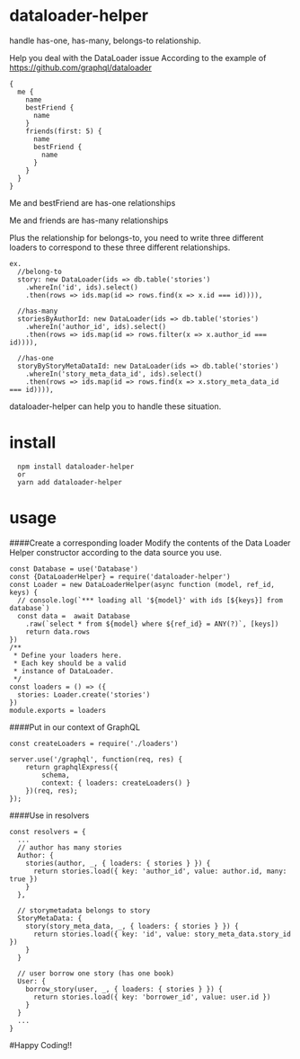 # dataloader-helper
handle has-one, has-many, belongs-to relationship.

Help you deal with the DataLoader issue
According to the example of https://github.com/graphql/dataloader

```
{
  me {
    name
    bestFriend {
      name
    }
    friends(first: 5) {
      name
      bestFriend {
        name
      }
    }
  }
}
```

Me and bestFriend are has-one relationships

Me and friends are has-many relationships

Plus the relationship for belongs-to, you need to write three different loaders to correspond to these three different relationships.

```
ex.
  //belong-to
  story: new DataLoader(ids => db.table('stories')
    .whereIn('id', ids).select()
    .then(rows => ids.map(id => rows.find(x => x.id === id)))),

  //has-many
  storiesByAuthorId: new DataLoader(ids => db.table('stories')
    .whereIn('author_id', ids).select()
    .then(rows => ids.map(id => rows.filter(x => x.author_id === id)))),
    
  //has-one
  storyByStoryMetaDataId: new DataLoader(ids => db.table('stories')
    .whereIn('story_meta_data_id', ids).select()
    .then(rows => ids.map(id => rows.find(x => x.story_meta_data_id === id)))),
```


dataloader-helper can help you to handle these situation.


# install
```
  npm install dataloader-helper
  or
  yarn add dataloader-helper
```

# usage

####Create a corresponding loader
Modify the contents of the Data Loader Helper constructor according to the data source you use.

```
const Database = use('Database')
const {DataLoaderHelper} = require('dataloader-helper')
const Loader = new DataLoaderHelper(async function (model, ref_id, keys) {
  // console.log(`*** loading all '${model}' with ids [${keys}] from database`)
  const data =  await Database
    .raw(`select * from ${model} where ${ref_id} = ANY(?)`, [keys])
    return data.rows
})
/**
 * Define your loaders here.
 * Each key should be a valid
 * instance of DataLoader.
 */
const loaders = () => ({
  stories: Loader.create('stories')
})
module.exports = loaders
```

####Put in our context of GraphQL

```
const createLoaders = require('./loaders')

server.use('/graphql', function(req, res) {
    return graphqlExpress({
        schema,
        context: { loaders: createLoaders() }
    })(req, res);
});
```

####Use in resolvers

```
const resolvers = {
  ...
  // author has many stories
  Author: {
    stories(author, _, { loaders: { stories } }) {
      return stories.load({ key: 'author_id', value: author.id, many: true })
    }
  },
  
  // storymetadata belongs to story
  StoryMetaData: {
    story(story_meta_data, _, { loaders: { stories } }) {
      return stories.load({ key: 'id', value: story_meta_data.story_id })
    }
  }
  
  // user borrow one story (has one book)
  User: {
    borrow_story(user, _, { loaders: { stories } }) {
      return stories.load({ key: 'borrower_id', value: user.id })
    }
  }
  ...
}
```

#Happy Coding!!
